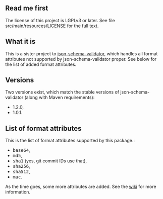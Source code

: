 <h2>Read me first</h2>

<p>The license of this project is LGPLv3 or later. See file
src/main/resources/LICENSE for the full text.</p>

<h2>What it is</h2>

<p>This is a sister project to <a
href="https://github.com/fge/json-schema-validator">json-schema-validator</a>,
which handles all format attributes not supported by json-schema-validator
proper. See below for the list of added format attributes.</p>

<h2>Versions</h2>

<p>Two versions exist, which match the stable versions of json-schema-validator
(along with Maven requirements):</p>

<ul>
    <li>1.2.0,</li>
    <li>1.0.1.</li>
</ul>

<h2>List of format attributes</h2>

<p>This is the list of format attributes supported by this package.:</p>

* <tt>base64</tt>,
* <tt>md5</tt>,
* <tt>sha1</tt> (yes, git commit IDs use that),
* <tt>sha256</tt>,
* <tt>sha512</tt>,
* <tt>mac</tt>.

<p>As the time goes, some more attributes are added. See the <a
href="https://github.com/fge/json-schema-formats/wiki">wiki</a> for more
information.</p>


